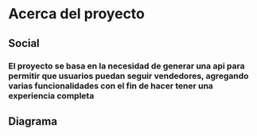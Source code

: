 # Acerca del proyecto
## Social
### El proyecto se basa en la necesidad de generar una api para permitir que usuarios puedan seguir vendedores, agregando varias funcionalidades con el fin de hacer tener una experiencia completa


## Diagrama
